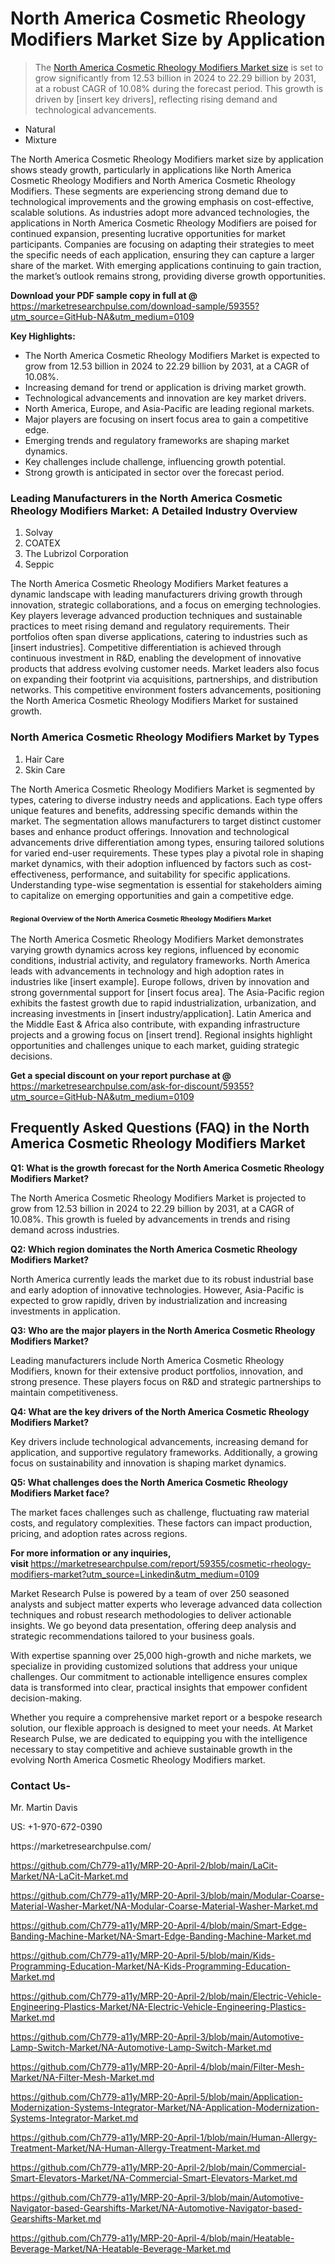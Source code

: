 <h1>North America Cosmetic Rheology Modifiers Market&nbsp;Size by Application</h1><blockquote><p>The <a href="https://marketresearchpulse.com/download-sample/59355?utm_source=GitHub-NA&amp;utm_medium=0109">North America Cosmetic Rheology Modifiers Market size</a> is set to grow significantly from 12.53 billion in 2024 to 22.29 billion by 2031, at a robust CAGR of 10.08% during the forecast period. This growth is driven by [insert key drivers], reflecting rising demand and technological advancements.</p></blockquote><ul><li>Natural<li> Mixture</li></ul><p>The North America Cosmetic Rheology Modifiers market size by application shows steady growth, particularly in applications like North America Cosmetic Rheology Modifiers and North America Cosmetic Rheology Modifiers. These segments are experiencing strong demand due to technological improvements and the growing emphasis on cost-effective, scalable solutions. As industries adopt more advanced technologies, the applications in North America Cosmetic Rheology Modifiers are poised for continued expansion, presenting lucrative opportunities for market participants. Companies are focusing on adapting their strategies to meet the specific needs of each application, ensuring they can capture a larger share of the market. With emerging applications continuing to gain traction, the market’s outlook remains strong, providing diverse growth opportunities.</p><p><strong>Download your PDF sample copy in full at @ </strong><a href="https://marketresearchpulse.com/download-sample/59355?utm_source=GitHub-NA&amp;utm_medium=0109">https://marketresearchpulse.com/download-sample/59355?utm_source=GitHub-NA&amp;utm_medium=0109</a></p><p><strong>Key Highlights: </strong></p><ul><li>The North America Cosmetic Rheology Modifiers Market is expected to grow from 12.53 billion in 2024 to 22.29 billion by 2031, at a CAGR of 10.08%.</li><li>Increasing demand for trend or application is driving market growth.</li><li>Technological advancements and innovation are key market drivers.</li><li>North America, Europe, and Asia-Pacific are leading regional markets.</li><li>Major players are focusing on insert focus area to gain a competitive edge.</li><li>Emerging trends and regulatory frameworks are shaping market dynamics.</li><li>Key challenges include challenge, influencing growth potential.</li><li>Strong growth is anticipated in sector over the forecast period.</li></ul><h3>Leading Manufacturers in the North America Cosmetic Rheology Modifiers Market: A Detailed Industry Overview</h3><ol><li>Solvay</li><li>COATEX</li><li>The Lubrizol Corporation</li><li>Seppic</li></ol><div class="flex max-w-full flex-col flex-grow"><div class="min-h-8 text-message flex w-full flex-col items-end gap-2 whitespace-normal break-words [.text-message+&amp;]:mt-5" dir="auto" data-message-author-role="assistant" data-message-id="fd8432e4-4910-450d-b182-61b7bfb0a01f" data-message-model-slug="gpt-4o"><div class="flex w-full flex-col gap-1 empty:hidden first:pt-[3px]"><div class="markdown prose w-full break-words dark:prose-invert light"><p>The North America Cosmetic Rheology Modifiers Market features a dynamic landscape with leading manufacturers driving growth through innovation, strategic collaborations, and a focus on emerging technologies. Key players leverage advanced production techniques and sustainable practices to meet rising demand and regulatory requirements. Their portfolios often span diverse applications, catering to industries such as [insert industries]. Competitive differentiation is achieved through continuous investment in R&amp;D, enabling the development of innovative products that address evolving customer needs. Market leaders also focus on expanding their footprint via acquisitions, partnerships, and distribution networks. This competitive environment fosters advancements, positioning the North America Cosmetic Rheology Modifiers Market for sustained growth.</p></div></div></div></div><h3>North America Cosmetic Rheology Modifiers Market by Types</h3><ol><li>Hair Care<li> Skin Care</li></ol><div class="flex max-w-full flex-col flex-grow"><div class="min-h-8 text-message flex w-full flex-col items-end gap-2 whitespace-normal break-words [.text-message+&amp;]:mt-5" dir="auto" data-message-author-role="assistant" data-message-id="084470be-0bb7-4664-bddf-5156b4f41249" data-message-model-slug="gpt-4o-mini"><div class="flex w-full flex-col gap-1 empty:hidden first:pt-[3px]"><div class="markdown prose w-full break-words dark:prose-invert light"><p>The North America Cosmetic Rheology Modifiers Market is segmented by types, catering to diverse industry needs and applications. Each type offers unique features and benefits, addressing specific demands within the market. The segmentation allows manufacturers to target distinct customer bases and enhance product offerings. Innovation and technological advancements drive differentiation among types, ensuring tailored solutions for varied end-user requirements. These types play a pivotal role in shaping market dynamics, with their adoption influenced by factors such as cost-effectiveness, performance, and suitability for specific applications. Understanding type-wise segmentation is essential for stakeholders aiming to capitalize on emerging opportunities and gain a competitive edge.</p></div></div></div></div><h3><span style="font-size: 11px;">Regional Overview of the North America Cosmetic Rheology Modifiers Market</span></h3><div class="flex max-w-full flex-col flex-grow"><div class="min-h-8 text-message flex w-full flex-col items-end gap-2 whitespace-normal break-words [.text-message+&amp;]:mt-5" dir="auto" data-message-author-role="assistant" data-message-id="e9038762-ce64-4e30-91c9-9bd413514231" data-message-model-slug="gpt-4o-mini"><div class="flex w-full flex-col gap-1 empty:hidden first:pt-[3px]"><div class="markdown prose w-full break-words dark:prose-invert light"><p>The North America Cosmetic Rheology Modifiers Market demonstrates varying growth dynamics across key regions, influenced by economic conditions, industrial activity, and regulatory frameworks. North America leads with advancements in technology and high adoption rates in industries like [insert example]. Europe follows, driven by innovation and strong governmental support for [insert focus area]. The Asia-Pacific region exhibits the fastest growth due to rapid industrialization, urbanization, and increasing investments in [insert industry/application]. Latin America and the Middle East &amp; Africa also contribute, with expanding infrastructure projects and a growing focus on [insert trend]. Regional insights highlight opportunities and challenges unique to each market, guiding strategic decisions.</p></div></div></div></div><p><strong>Get a special discount on your report purchase at @ </strong><a href="https://marketresearchpulse.com/ask-for-discount/59355?utm_source=GitHub-NA&amp;utm_medium=0109">https://marketresearchpulse.com/ask-for-discount/59355?utm_source=GitHub-NA&amp;utm_medium=0109</a></p><h2>Frequently Asked Questions (FAQ) in the North America Cosmetic Rheology Modifiers Market</h2><p><strong>Q1: What is the growth forecast for the North America Cosmetic Rheology Modifiers Market?</strong></p><p>The North America Cosmetic Rheology Modifiers Market is projected to grow from 12.53 billion in 2024 to 22.29 billion by 2031, at a CAGR of 10.08%. This growth is fueled by advancements in trends and rising demand across industries.</p><p><strong>Q2: Which region dominates the North America Cosmetic Rheology Modifiers Market?</strong></p><p>North America currently leads the market due to its robust industrial base and early adoption of innovative technologies. However, Asia-Pacific is expected to grow rapidly, driven by industrialization and increasing investments in application.</p><p><strong>Q3: Who are the major players in the North America Cosmetic Rheology Modifiers Market?</strong></p><p>Leading manufacturers include North America Cosmetic Rheology Modifiers, known for their extensive product portfolios, innovation, and strong presence. These players focus on R&amp;D and strategic partnerships to maintain competitiveness.</p><p><strong>Q4: What are the key drivers of the North America Cosmetic Rheology Modifiers Market?</strong></p><p>Key drivers include technological advancements, increasing demand for application, and supportive regulatory frameworks. Additionally, a growing focus on sustainability and innovation is shaping market dynamics.</p><p><strong>Q5: What challenges does the North America Cosmetic Rheology Modifiers Market face?</strong></p><p>The market faces challenges such as challenge, fluctuating raw material costs, and regulatory complexities. These factors can impact production, pricing, and adoption rates across regions.</p><p><strong>For more information or any inquiries, visit&nbsp;</strong><a href="https://marketresearchpulse.com/report/59355/cosmetic-rheology-modifiers-market?utm_source=Linkedin&utm_medium=0109">https://marketresearchpulse.com/report/59355/cosmetic-rheology-modifiers-market?utm_source=Linkedin&utm_medium=0109</a></p><p>Market Research Pulse is powered by a team of over 250 seasoned analysts and subject matter experts who leverage advanced data collection techniques and robust research methodologies to deliver actionable insights. We go beyond data presentation, offering deep analysis and strategic recommendations tailored to your business goals.</p><p>With expertise spanning over 25,000 high-growth and niche markets, we specialize in providing customized solutions that address your unique challenges. Our commitment to actionable intelligence ensures complex data is transformed into clear, practical insights that empower confident decision-making.</p><p>Whether you require a comprehensive market report or a bespoke research solution, our flexible approach is designed to meet your needs. At Market Research Pulse, we are dedicated to equipping you with the intelligence necessary to stay competitive and achieve sustainable growth in the evolving North America Cosmetic Rheology Modifiers market.</p><h3><strong>Contact Us-</strong></h3><p>Mr. Martin Davis</p><p>US: +1-970-672-0390</p><p>https://marketresearchpulse.com/</p><p><a href="https://github.com/Ch779-a11y/MRP-20-April-2/blob/main/LaCit-Market/NA-LaCit-Market.md">https://github.com/Ch779-a11y/MRP-20-April-2/blob/main/LaCit-Market/NA-LaCit-Market.md</a></p><p><a href="https://github.com/Ch779-a11y/MRP-20-April-3/blob/main/Modular-Coarse-Material-Washer-Market/NA-Modular-Coarse-Material-Washer-Market.md">https://github.com/Ch779-a11y/MRP-20-April-3/blob/main/Modular-Coarse-Material-Washer-Market/NA-Modular-Coarse-Material-Washer-Market.md</a></p><p><a href="https://github.com/Ch779-a11y/MRP-20-April-4/blob/main/Smart-Edge-Banding-Machine-Market/NA-Smart-Edge-Banding-Machine-Market.md">https://github.com/Ch779-a11y/MRP-20-April-4/blob/main/Smart-Edge-Banding-Machine-Market/NA-Smart-Edge-Banding-Machine-Market.md</a></p><p><a href="https://github.com/Ch779-a11y/MRP-20-April-5/blob/main/Kids-Programming-Education-Market/NA-Kids-Programming-Education-Market.md">https://github.com/Ch779-a11y/MRP-20-April-5/blob/main/Kids-Programming-Education-Market/NA-Kids-Programming-Education-Market.md</a></p><p><a href="https://github.com/Ch779-a11y/MRP-20-April-2/blob/main/Electric-Vehicle-Engineering-Plastics-Market/NA-Electric-Vehicle-Engineering-Plastics-Market.md">https://github.com/Ch779-a11y/MRP-20-April-2/blob/main/Electric-Vehicle-Engineering-Plastics-Market/NA-Electric-Vehicle-Engineering-Plastics-Market.md</a></p><p><a href="https://github.com/Ch779-a11y/MRP-20-April-3/blob/main/Automotive-Lamp-Switch-Market/NA-Automotive-Lamp-Switch-Market.md">https://github.com/Ch779-a11y/MRP-20-April-3/blob/main/Automotive-Lamp-Switch-Market/NA-Automotive-Lamp-Switch-Market.md</a></p><p><a href="https://github.com/Ch779-a11y/MRP-20-April-4/blob/main/Filter-Mesh-Market/NA-Filter-Mesh-Market.md">https://github.com/Ch779-a11y/MRP-20-April-4/blob/main/Filter-Mesh-Market/NA-Filter-Mesh-Market.md</a></p><p><a href="https://github.com/Ch779-a11y/MRP-20-April-5/blob/main/Application-Modernization-Systems-Integrator-Market/NA-Application-Modernization-Systems-Integrator-Market.md">https://github.com/Ch779-a11y/MRP-20-April-5/blob/main/Application-Modernization-Systems-Integrator-Market/NA-Application-Modernization-Systems-Integrator-Market.md</a></p><p><a href="https://github.com/Ch779-a11y/MRP-20-April-1/blob/main/Human-Allergy-Treatment-Market/NA-Human-Allergy-Treatment-Market.md">https://github.com/Ch779-a11y/MRP-20-April-1/blob/main/Human-Allergy-Treatment-Market/NA-Human-Allergy-Treatment-Market.md</a></p><p><a href="https://github.com/Ch779-a11y/MRP-20-April-2/blob/main/Commercial-Smart-Elevators-Market/NA-Commercial-Smart-Elevators-Market.md">https://github.com/Ch779-a11y/MRP-20-April-2/blob/main/Commercial-Smart-Elevators-Market/NA-Commercial-Smart-Elevators-Market.md</a></p><p><a href="https://github.com/Ch779-a11y/MRP-20-April-3/blob/main/Automotive-Navigator-based-Gearshifts-Market/NA-Automotive-Navigator-based-Gearshifts-Market.md">https://github.com/Ch779-a11y/MRP-20-April-3/blob/main/Automotive-Navigator-based-Gearshifts-Market/NA-Automotive-Navigator-based-Gearshifts-Market.md</a></p><p><a href="https://github.com/Ch779-a11y/MRP-20-April-4/blob/main/Heatable-Beverage-Market/NA-Heatable-Beverage-Market.md">https://github.com/Ch779-a11y/MRP-20-April-4/blob/main/Heatable-Beverage-Market/NA-Heatable-Beverage-Market.md</a></p>
